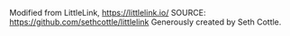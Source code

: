 Modified from LittleLink, https://littlelink.io/
SOURCE: https://github.com/sethcottle/littlelink
Generously created by Seth Cottle.

